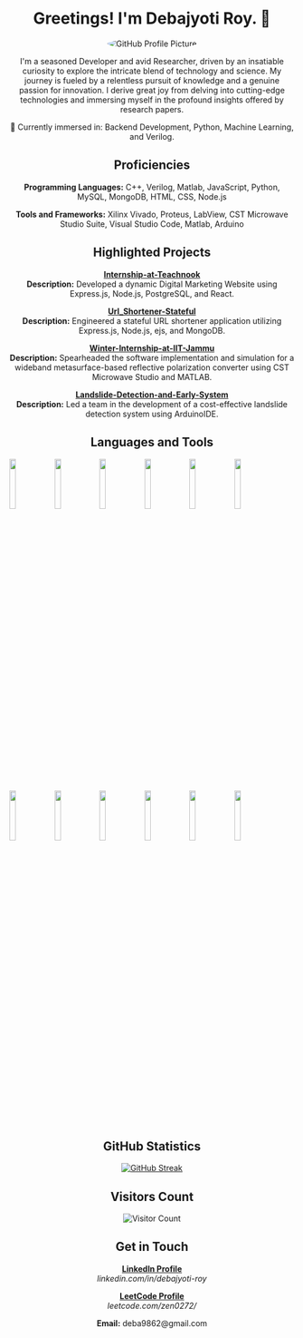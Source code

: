 <!-- Add GitHub Profile Picture -->
<h1 align="center">Greetings! I'm Debajyoti Roy. 👋</h1>
<p align="center">
  <img src="https://github.com/deba0272/deba0272/assets/95994802/9119f520-f6f3-4704-90f9-54df6510fcb3" alt="GitHub Profile Picture" style="border-radius: 50%;">
</p>

<!-- Add Introduction -->
<p align="center">
  I'm a seasoned Developer and avid Researcher, driven by an insatiable curiosity to explore the intricate blend of technology and science. My journey is fueled by a relentless pursuit of knowledge and a genuine passion for innovation. I derive great joy from delving into cutting-edge technologies and immersing myself in the profound insights offered by research papers.
</p>

<!-- Add Interests -->
<p align="center">
  🧠 Currently immersed in: Backend Development, Python, Machine Learning, and Verilog.
</p>

<!-- Add Languages and Tools -->
<h2 align="center">Proficiencies</h2>

<!-- Add Programming Languages -->
<p align="center">
  <b>Programming Languages:</b> C++, Verilog, Matlab, JavaScript, Python, MySQL, MongoDB, HTML, CSS, Node.js
</p>

<!-- Add Tools and Frameworks -->
<p align="center">
  <b>Tools and Frameworks:</b> Xilinx Vivado, Proteus, LabView, CST Microwave Studio Suite, Visual Studio Code, Matlab, Arduino
</p>

<!-- Add Repositories -->
<h2 align="center">Highlighted Projects</h2>

<!-- Add Internship-at-Teachnook -->
<p align="center">
  <a href="https://github.com/deba0272/Internship-at-Teachnook"><b>Internship-at-Teachnook</b></a><br>
  <b>Description:</b> Developed a dynamic Digital Marketing Website using Express.js, Node.js, PostgreSQL, and React.
</p>

<!-- Add Url_Shortener-Stateful -->
<p align="center">
  <a href="https://github.com/deba0272/Url_Shortener-Stateful"><b>Url_Shortener-Stateful</b></a><br>
  <b>Description:</b> Engineered a stateful URL shortener application utilizing Express.js, Node.js, ejs, and MongoDB.
</p>

<!-- Add Winter-Internship-at-IIT-Jammu -->
<p align="center">
  <a href="https://github.com/deba0272/Winter-Internship-at-IIT-Jammu"><b>Winter-Internship-at-IIT-Jammu</b></a><br>
  <b>Description:</b> Spearheaded the software implementation and simulation for a wideband metasurface-based reflective polarization converter using CST Microwave Studio and MATLAB.
</p>

<!-- Add Landslide-Detection-and-Early-System -->
<p align="center">
  <a href="https://github.com/deba0272/Landslide-Detection-and-Early-System"><b>Landslide-Detection-and-Early-System</b></a><br>
  <b>Description:</b> Led a team in the development of a cost-effective landslide detection system using ArduinoIDE.
</p>

<h2 align="center">Languages and Tools</h2>

<p>
 
   <code><img width="15%" src="https://www.vectorlogo.zone/logos/ni/ni-ar21.svg"></code>
    <code><img width="15%" src="https://www.vectorlogo.zone/logos/visualstudio_code/visualstudio_code-ar21.svg"></code>
  <code><img width="15%" src="https://www.vectorlogo.zone/logos/python/python-ar21.svg"></code>
 <code><img width="15%" src="https://www.vectorlogo.zone/logos/javascript/javascript-ar21.svg"></code>
  <code><img width="15%" src="https://www.vectorlogo.zone/logos/w3_html5/w3_html5-ar21.svg"></code>
 <code><img width="15%" src="https://www.vectorlogo.zone/logos/w3_css/w3_css-ar21.svg"></code>
   <code><img width="15%" src="https://www.vectorlogo.zone/logos/getbootstrap/getbootstrap-ar21.svg"></code>
  <code><img width="15%" src="https://www.vectorlogo.zone/logos/nodejs/nodejs-ar21.svg"></code>
  <code><img width="15%" src="https://www.vectorlogo.zone/logos/mongodb/mongodb-ar21.svg"></code>
    <code><img width="15%" src="https://www.vectorlogo.zone/logos/mysql/mysql-ar21.svg"></code>
  <code><img width="15%" src="https://www.vectorlogo.zone/logos/jupyter/jupyter-ar21.svg"></code>
  <code><img width="15%" src="https://www.vectorlogo.zone/logos/git-scm/git-scm-ar21.svg"></code>

 <h2 align="center">GitHub Statistics</h2>

<p align="center">
  <a href="https://git.io/streak-stats">
    <img src="https://github-readme-streak-stats.herokuapp.com?user=deba0272&theme=highcontrast&mode=weekly" alt="GitHub Streak" />
  </a>
</p>

<!-- Add Visitors Count -->
<h2 align="center">Visitors Count</h2>
<p align="center">
  <img src="https://profile-counter.glitch.me/deba0272/count.svg" alt="Visitor Count">
</p>

<!-- Add Get in Touch -->
<h2 align="center">Get in Touch</h2>

<!-- Add LinkedIn -->
<p align="center">
  <a href="https://www.linkedin.com/in/debajyoti-roy-a1a7bb230/"><b>LinkedIn Profile</b></a><br>
  <i>linkedin.com/in/debajyoti-roy</i>
</p>

<!-- Add LeetCode -->
<p align="center">
  <a href="https://leetcode.com/zen0272/"><b>LeetCode Profile</b></a><br>
  <i>leetcode.com/zen0272/</i>
</p>

<!-- Add Email -->
<p align="center">
  <b>Email:</b> deba9862@gmail.com
</p>
